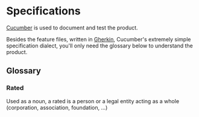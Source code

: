 # Specifications
[Cucumber](https://cucumber.io/) is used to document and test the product.

Besides the feature files, written in [Gherkin](https://cucumber.io/docs/gherkin), Cucumber's extremely simple specification dialect, you'll only need the glossary below to understand the product.
## Glossary
### Rated
Used as a noun, a rated is a person or a legal entity acting as a whole (corporation, association, foundation, ...)